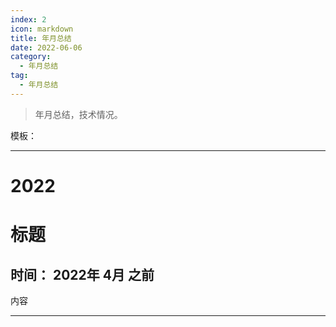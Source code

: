 ```yaml
---
index: 2
icon: markdown
title: 年月总结
date: 2022-06-06
category:
  - 年月总结
tag:
  - 年月总结
---
```


> 年月总结，技术情况。

<!-- more -->

模板：

---
# **2022**



# **标题**

## 时间：    2022年   4月 之前

内容

---





